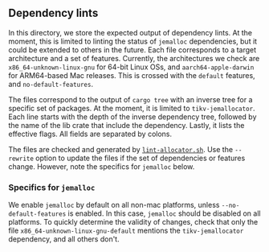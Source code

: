 ## Dependency lints

In this directory, we store the expected output of dependency lints.
At the moment, this is limited to linting the status of `jemalloc` dependencies, but it could be extended to others in the future.
Each file corresponds to a target architecture and a set of features.
Currently, the architectures we check are `x86_64-unknown-linux-gnu` for 64-bit Linux OSs, and `aarch64-apple-darwin` for ARM64-based Mac releases.
This is crossed with the `default` features, and `no-default-features`.

The files correspond to the output of `cargo tree` with an inverse tree for a specific set of packages.
At the moment, it is limited to `tikv-jemallocator`.
Each line starts with the depth of the inverse dependency tree, followed by the name of the lib crate that include the dependency.
Lastly, it lists the effective flags.
All fields are separated by colons.

The files are checked and generated by [`lint-allocator.sh`](../lint-allocator.sh).
Use the `--rewrite` option to update the files if the set of dependencies or features change.
However, note the specifics for `jemalloc` below.

### Specifics for `jemalloc`

We enable `jemalloc` by default on all non-mac platforms, unless `--no-default-features` is enabled.
In this case, `jemalloc` should be disabled on all platforms.
To quickly determine the validity of changes, check that only the file `x86_64-unknown-linux-gnu-default` mentions the `tikv-jemallocator` dependency, and all others don't.
